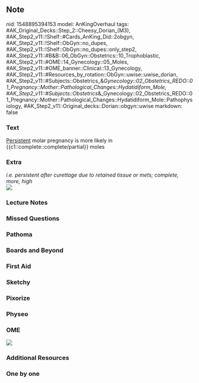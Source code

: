 ## Note
nid: 1548895394153
model: AnKingOverhaul
tags: #AK_Original_Decks::Step_2::Cheesy_Dorian_(M3), #AK_Step2_v11::!Shelf::#Cards_AnKing_Did::2obgyn, #AK_Step2_v11::!Shelf::ObGyn::no_dupes, #AK_Step2_v11::!Shelf::ObGyn::no_dupes::only_step2, #AK_Step2_v11::#B&B::06_ObGyn::Obstetrics::10_Trophoblastic, #AK_Step2_v11::#OME::14_Gynecology::05_Moles, #AK_Step2_v11::#OME_banner::Clinical::13_Gynecology, #AK_Step2_v11::#Resources_by_rotation::ObGyn::uwise::uwise_dorian, #AK_Step2_v11::#Subjects::Obstetrics_&_Gynecology::02_Obstetrics_REDO::01_Pregnancy::Mother::Pathological_Changes::Hydatidiform_Mole, #AK_Step2_v11::#Subjects::Obstetrics_&_Gynecology::02_Obstetrics_REDO::01_Pregnancy::Mother::Pathological_Changes::Hydatidiform_Mole::Pathophysiology, #AK_Step2_v11::Original_decks::Dorian::obgyn::uwise
markdown: false

### Text
<u>Persistent</u> molar pregnancy is more likely in
{{c1::complete::complete/partial}} moles

### Extra
<div>
  <i>i.e. persistent after curettage due to retained tissue or
  mets; complete, more, high</i>
</div>
<div>
  <i><img src="paste-1620697319211009.jpg"></i>
</div>

### Lecture Notes


### Missed Questions


### Pathoma


### Boards and Beyond


### First Aid


### Sketchy


### Pixorize


### Physeo


### OME
<div class="ome-widget">
  <a href=
  "https://onlinemeded.org/spa/gynecology?ref=anki"><img src=
  "_OME_AnkiFlashcards_Topic_6.png"></a>
</div>

### Additional Resources


### One by one

